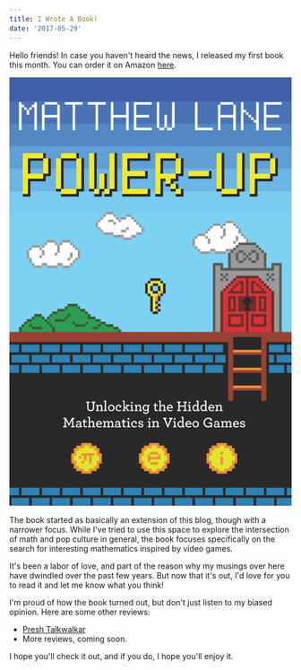 ```yaml
---
title: I Wrote A Book!
date: '2017-05-29'
---
```

Hello friends! In case you haven't heard the news, I released my first book this month. You can order it on Amazon [here](https://www.amazon.com/Power-Up-Unlocking-Hidden-Mathematics-Video/dp/0691161518/).

<img class="img-33" alt="Power-Up Cover" src="./images/2017/05/PowerUp.png">

The book started as basically an extension of this blog, though with a narrower focus. While I've tried to use this space to explore the intersection of math and pop culture in general, the book focuses specifically on the search for interesting mathematics inspired by video games.

It's been a labor of love, and part of the reason why my musings over here have dwindled over the past few years. But now that it's out, I'd love for you to read it and let me know what you think! 

I'm proud of how the book turned out, but don't just listen to my biased opinion. Here are some other reviews:

- [Presh Talkwalkar](https://mindyourdecisions.com/blog/2017/05/28/the-loaded-dice-puzzle-and-my-reaction-to-power-up-a-new-book/)
- More reviews, coming soon.

I hope you'll check it out, and if you do, I hope you'll enjoy it.
